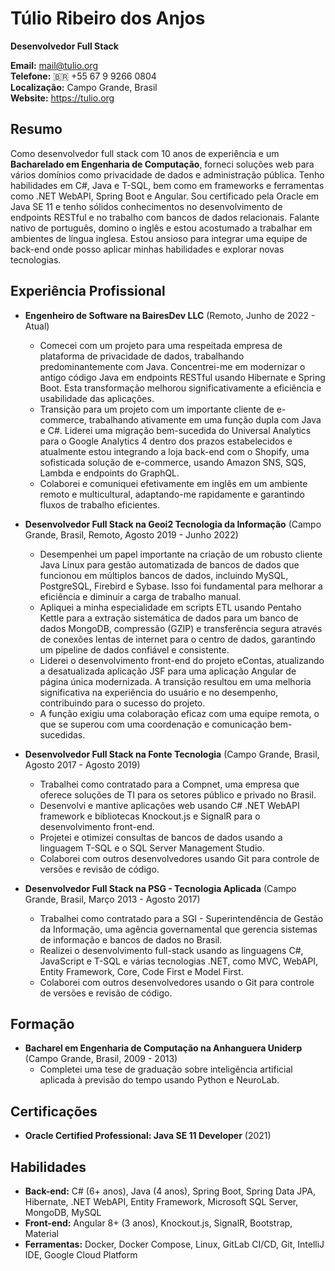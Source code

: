 # Túlio Ribeiro dos Anjos

**Desenvolvedor Full Stack**

**Email:** mail@tulio.org  
**Telefone:** 🇧🇷 +55 67 9 9266 0804  
**Localização:** Campo Grande, Brasil  
**Website:** https://tulio.org

## Resumo
Como desenvolvedor full stack com 10 anos de experiência e um **Bacharelado em Engenharia de Computação**, forneci soluções web para vários domínios como privacidade de dados e administração pública. Tenho habilidades em C#, Java e T-SQL, bem como em frameworks e ferramentas como .NET WebAPI, Spring Boot e Angular. Sou certificado pela Oracle em Java SE 11 e tenho sólidos conhecimentos no desenvolvimento de endpoints RESTful e no trabalho com bancos de dados relacionais. Falante nativo de português, domino o inglês e estou acostumado a trabalhar em ambientes de língua inglesa. Estou ansioso para integrar uma equipe de back-end onde posso aplicar minhas habilidades e explorar novas tecnologias.

## Experiência Profissional

- **Engenheiro de Software na BairesDev LLC** (Remoto, Junho de 2022 - Atual)
  - Comecei com um projeto para uma respeitada empresa de plataforma de privacidade de dados, trabalhando predominantemente com Java. Concentrei-me em modernizar o antigo código Java em endpoints RESTful usando Hibernate e Spring Boot. Esta transformação melhorou significativamente a eficiência e usabilidade das aplicações.
  - Transição para um projeto com um importante cliente de e-commerce, trabalhando ativamente em uma função dupla com Java e C#. Liderei uma migração bem-sucedida do Universal Analytics para o Google Analytics 4 dentro dos prazos estabelecidos e atualmente estou integrando a loja back-end com o Shopify, uma sofisticada solução de e-commerce, usando Amazon SNS, SQS, Lambda e endpoints do GraphQL.
  - Colaborei e comuniquei efetivamente em inglês em um ambiente remoto e multicultural, adaptando-me rapidamente e garantindo fluxos de trabalho eficientes.

- **Desenvolvedor Full Stack na Geoi2 Tecnologia da Informação** (Campo Grande, Brasil, Remoto, Agosto 2019 - Junho 2022)
   - Desempenhei um papel importante na criação de um robusto cliente Java Linux para gestão automatizada de bancos de dados que funcionou em múltiplos bancos de dados, incluindo MySQL, PostgreSQL, Firebird e Sybase. Isso foi fundamental para melhorar a eficiência e diminuir a carga de trabalho manual.
   - Apliquei a minha especialidade em scripts ETL usando Pentaho Kettle para a extração sistemática de dados para um banco de dados MongoDB, compressão (GZIP) e transferência segura através de conexões lentas de internet para o centro de dados, garantindo um pipeline de dados confiável e consistente.
   - Liderei o desenvolvimento front-end do projeto eContas, atualizando a desatualizada aplicação JSF para uma aplicação Angular de página única modernizada. A transição resultou em uma melhoria significativa na experiência do usuário e no desempenho, contribuindo para o sucesso do projeto.
   - A função exigiu uma colaboração eficaz com uma equipe remota, o que se superou com uma coordenação e comunicação bem-sucedidas.

- **Desenvolvedor Full Stack na Fonte Tecnologia** (Campo Grande, Brasil, Agosto 2017 - Agosto 2019)
  - Trabalhei como contratado para a Compnet, uma empresa que oferece soluções de TI para os setores público e privado no Brasil.
  - Desenvolvi e mantive aplicações web usando C# .NET WebAPI framework e bibliotecas Knockout.js e SignalR para o desenvolvimento front-end.
  - Projetei e otimizei consultas de bancos de dados usando a linguagem T-SQL e o SQL Server Management Studio.
  - Colaborei com outros desenvolvedores usando Git para controle de versões e revisão de código.

- **Desenvolvedor Full Stack na PSG - Tecnologia Aplicada** (Campo Grande, Brasil, Março 2013 - Agosto 2017)
  - Trabalhei como contratado para a SGI - Superintendência de Gestão da Informação, uma agência governamental que gerencia sistemas de informação e bancos de dados no Brasil.
  - Realizei o desenvolvimento full-stack usando as linguagens C#, JavaScript e T-SQL e várias tecnologias .NET, como MVC, WebAPI, Entity Framework, Core, Code First e Model First.
  - Colaborei com outros desenvolvedores usando o Git para controle de versões e revisão de código.

## Formação

- **Bacharel em Engenharia de Computação na Anhanguera Uniderp** (Campo Grande, Brasil, 2009 - 2013)
  - Completei uma tese de graduação sobre inteligência artificial aplicada à previsão do tempo usando Python e NeuroLab.

## Certificações

- **Oracle Certified Professional: Java SE 11 Developer** (2021)

## Habilidades

- **Back-end:** C# (6+ anos), Java (4 anos), Spring Boot, Spring Data JPA, Hibernate, .NET WebAPI, Entity Framework, Microsoft SQL Server, MongoDB, MySQL
- **Front-end:** Angular 8+ (3 anos), Knockout.js, SignalR, Bootstrap, Material
- **Ferramentas:** Docker, Docker Compose, Linux, GitLab CI/CD, Git, IntelliJ IDE, Google Cloud Platform
